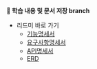 <strong>📜 학습 내용 및 문서 저장 branch</strong>

- 리드미 바로 가기
    - [기능명세서](./명세서/기능명세서.md) 
    - [요구사항명세서](./명세서/요구사항명세서.md) 
    - [API명세서](./명세서/API명세서.md)
    - [ERD](./ERD/NFasT%20v1.0.png)